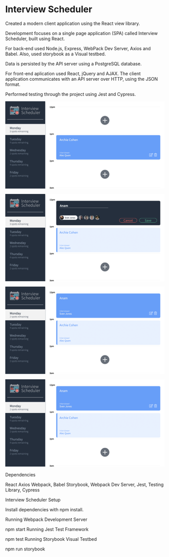 # Interview Scheduler
Created a modern client application using the React view library.

Development focuses on a single page application (SPA) called Interview Scheduler, built using React.

For back-end used Node.js, Express, WebPack Dev Server, Axios and Babel. Also, used storybook as a Visual testbed. 

Data is persisted by the API server using a PostgreSQL database.

For front-end aplication used React, jQuery and AJAX. The client application communicates with an API server over HTTP, using the JSON format.

Performed testing through the project using Jest and Cypress.

!["The main page of the single page application"](https://github.com/anamshk/scheduler/blob/master/docs/Main_page.png?raw=true)


!["The interview form to add a new interview"](https://github.com/anamshk/scheduler/blob/master/docs/Interview_form.png?raw=true)


!["The application view when a new interview is added, and automatic update to the number of spots available"](https://github.com/anamshk/scheduler/blob/master/docs/Interview_added.png?raw=true)


!["The delete form when the interview needs to deleted"](https://github.com/anamshk/scheduler/blob/master/docs/Interview_added.png?raw=true)

Dependencies

React
Axios
Webpack, Babel
Storybook, Webpack Dev Server, Jest, Testing Library, Cypress


Interview Scheduler
Setup

Install dependencies with npm install.

Running Webpack Development Server

npm start
Running Jest Test Framework

npm test
Running Storybook Visual Testbed

npm run storybook